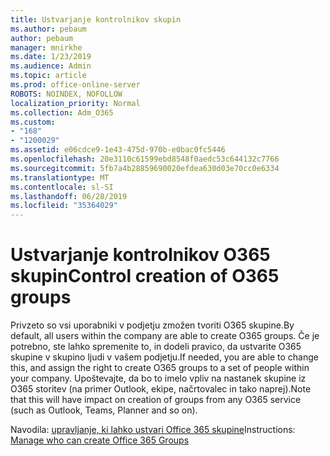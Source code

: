 ```yaml
---
title: Ustvarjanje kontrolnikov skupin
ms.author: pebaum
author: pebaum
manager: mnirkhe
ms.date: 1/23/2019
ms.audience: Admin
ms.topic: article
ms.prod: office-online-server
ROBOTS: NOINDEX, NOFOLLOW
localization_priority: Normal
ms.collection: Adm_O365
ms.custom:
- "168"
- "1200029"
ms.assetid: e06cdce9-1e43-475d-970b-e0bac0fc5446
ms.openlocfilehash: 20e3110c61599ebd8548f0aedc53c644132c7766
ms.sourcegitcommit: 5fb7a4b28859690020efdea630d03e70cc0e6334
ms.translationtype: MT
ms.contentlocale: sl-SI
ms.lasthandoff: 06/28/2019
ms.locfileid: "35364029"
---
```

# <a name="control-creation-of-o365-groups"></a><span data-ttu-id="2b2b7-102">Ustvarjanje kontrolnikov O365 skupin</span><span class="sxs-lookup"><span data-stu-id="2b2b7-102">Control creation of O365 groups</span></span>

<span data-ttu-id="2b2b7-103">Privzeto so vsi uporabniki v podjetju zmožen tvoriti O365 skupine.</span><span class="sxs-lookup"><span data-stu-id="2b2b7-103">By default, all users within the company are able to create O365 groups.</span></span> <span data-ttu-id="2b2b7-104">Če je potrebno, ste lahko spremenite to, in dodeli pravico, da ustvarite O365 skupine v skupino ljudi v vašem podjetju.</span><span class="sxs-lookup"><span data-stu-id="2b2b7-104">If needed, you are able to change this, and assign the right to create O365 groups to a set of people within your company.</span></span> <span data-ttu-id="2b2b7-105">Upoštevajte, da bo to imelo vpliv na nastanek skupine iz O365 storitev (na primer Outlook, ekipe, načrtovalec in tako naprej).</span><span class="sxs-lookup"><span data-stu-id="2b2b7-105">Note that this will have impact on creation of groups from any O365 service (such as Outlook, Teams, Planner and so on).</span></span>
  
<span data-ttu-id="2b2b7-106">Navodila: [upravljanje, ki lahko ustvari Office 365 skupine](https://docs.microsoft.com/office365/admin/create-groups/manage-creation-of-groups)</span><span class="sxs-lookup"><span data-stu-id="2b2b7-106">Instructions: [Manage who can create Office 365 Groups](https://docs.microsoft.com/office365/admin/create-groups/manage-creation-of-groups)</span></span>
